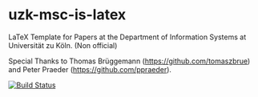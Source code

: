 # uzk-msc-is-latex
LaTeX Template for Papers at the Department of Information Systems at Universität zu Köln. (Non official)

Special Thanks to Thomas Brüggemann (https://github.com/tomaszbrue) and Peter Praeder (https://github.com/ppraeder).

[![Build Status](https://travis-ci.org/pdiegmann/uzk-msc-is-latex.svg?branch=master)](https://travis-ci.org/pdiegmann/uzk-msc-is-latex)